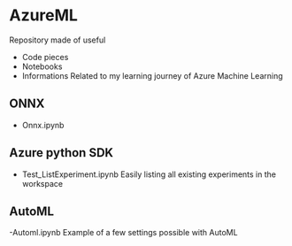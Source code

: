 # AzureML

Repository made of useful
- Code pieces
- Notebooks
- Informations
Related to my learning journey of Azure Machine Learning

## ONNX

- Onnx.ipynb

## Azure python SDK

- Test_ListExperiment.ipynb
Easily listing all existing experiments in the workspace



## AutoML

-Automl.ipynb
Example of a few settings possible with AutoML

